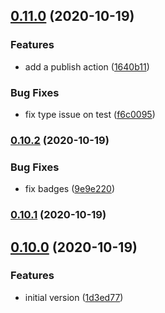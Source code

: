 ## [0.11.0](https://github.com/kristapsPelna/react-usestore/compare/v0.10.2...v0.11.0) (2020-10-19)


### Features

* add a publish action ([1640b11](https://github.com/kristapsPelna/react-usestore/commit/1640b11de3ec63f9296508da083da5dd2527e8f0))


### Bug Fixes

* fix type issue on test ([f6c0095](https://github.com/kristapsPelna/react-usestore/commit/f6c0095aeedd54f42c6e1b94c6df0ce6d8d1a895))

### [0.10.2](https://github.com/kristapsPelna/react-usestore/compare/v0.10.1...v0.10.2) (2020-10-19)


### Bug Fixes

* fix badges ([9e9e220](https://github.com/kristapsPelna/react-usestore/commit/9e9e220589ad3841f98eddf18358baad4540038c))

### [0.10.1](https://github.com/kristapsPelna/react-usestore/compare/v0.10.0...v0.10.1) (2020-10-19)

## [0.10.0](https://github.com/kristapsPelna/react-usestore/compare/1d3ed77d96ef5b3c39727aa78fd94a340a0ee44d...v0.10.0) (2020-10-19)


### Features

* initial version ([1d3ed77](https://github.com/kristapsPelna/react-usestore/commit/1d3ed77d96ef5b3c39727aa78fd94a340a0ee44d))

